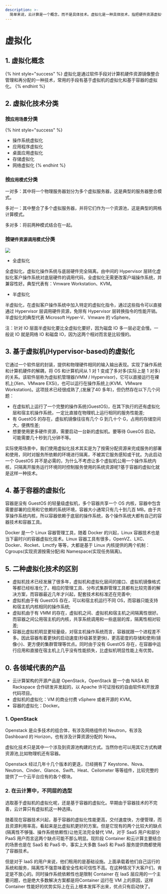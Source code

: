 ```yaml
---
description: >-
  简单来说，云计算是一个概念，而不是具体技术。虚拟化是一种具体技术，指把硬件资源虚拟化，实现隔离性、可扩展性、安全性、资源可充分利用等特点的产品。虚拟化是云计算构建资源池的一个主要方式。
---
```


# 虚拟化

## 1. **虚拟化概念**

{% hint style="success" %}
虚拟化是通过软件手段对计算机硬件资源镜像整合管理和再分配的一种技术，常用的手段有基于虚拟机的虚拟化和基于容器的虚拟化。
{% endhint %}

## **2. 虚拟化技术分类**

### **按**`应用场景`**分类**

{% hint style="success" %}
* 操作系统虚拟化
* 应用程序虚拟化
* 桌面应用虚拟化
* 存储虚拟化
* 网络虚拟化
{% endhint %}

### **按**`应用模式`**分类**

一对多：其中将一个物理服务器划分为多个虚拟服务器，这是典型的服务器整合模式。

多对一：其中整合了多个虚拟服务器，并将它们作为一个资源池，这是典型的网格计算模式。

多对多：将前两种模式结合在一起。

### 按`硬件资源调用模式`分类

[![](https://s1.51cto.com/oss/201906/18/bad4df62cdfda8376d5a007eb1d3b13d.png)](https://s1.51cto.com/oss/201906/18/bad4df62cdfda8376d5a007eb1d3b13d.png)

* 全虚拟化

全虚拟化，虚拟化操作系统与底层硬件完全隔离。由中间的 Hypervisor 层转化虚拟化客户操作系统对底层硬件的调用代码，全虚拟化无需更改客户端操作系统，并兼容性好。典型代表有：Vmware Workstation、KVM。

* 半虚拟化

半虚拟化，在虚拟客户操作系统中加入特定的虚拟化指令，通过这些指令可以直接通过 Hypervisor 层调用硬件资源，免除有 Hypervisor 层转换指令的性能开销。半虚拟化的典型代表 Microsoft Hyper-V、Vmware 的 vSphere。

注：针对 IO 层面半虚拟化要比全虚拟化要好，因为磁盘 IO 多一层必定会慢。一般说 IO 就是网络 IO 和磁盘 IO，因为这两个相对而言是比较慢的。

## **3. 基于虚拟机\(Hypervisor-based\)的虚拟化**

它通过一个软件层的封装，提供和物理硬件相同的输入输出表现。实现了操作系统和计算机硬件的解耦，将 OS 和计算机间从 1 对 1 变成了多对多\(实际上是 1 对多\)的关系。该软件层称为虚拟机管理器\(VMM / Hypervisor\)，它可以直接运行在裸机上\(Xen、VMware EXSi\)，也可以运行在操作系统上\(KVM、VMware Workstation\)。这项技术已经很成熟了,\(发展了40 多年\)，但仍然存在以下几个问题：

* 在虚拟机上运行了一个完整的操作系统\(GuestOS\)，在其下执行的还有虚拟化层和宿主机操作系统，一定比直接在物理机上运行相同的服务性能差;
* 有 GuestOS 的存在，虚拟机镜像往往有几个 G 到几十个 G，占用的存储空间大，便携性差;
* 想要使用更多硬件资源，需要启动一台新的虚拟机。要等待 GuesOS 启动，可能需要几十秒到几分钟不等。

实际使用场景中，我们使用虚拟化技术其实是为了按需分配资源来完成服务的部署和使用，同时对服务所依赖的环境进行隔离，不被其它服务感知或干扰。为此启动一个 GuestOS 并不是必需的，为什么不考虑让多个虚拟机公用一个操作系统内核，只隔离开服务运行环境同时控制服务使用的系统资源呢?基于容器的虚拟化就是这样一种技术。

## **4. 基于容器的虚拟化**

容器是没有 GuestOS 的轻量级虚拟机，多个容器共享一个 OS 内核，容器中包含需要部署的应用和它依赖的系统环境，容器大小通常只有几十到几百 MB。由于共享操作系统内核，所以容器依赖于底层的操作系统，各个操作系统大都有自己的容器技术和容器工具。

Docker 是一个 Linux 容器管理工具，随着 Docker 的兴起，Linux 容器技术也是当下最时兴的容器虚拟化技术。Linux 容器工具有很多，OpenVZ、LXC、Docker、Rocket、Lmctfy 等等，大都是基于 Linux 内核提供的两个机制：Cgroups\(实现资源按需分配\)和 Namespace\(实现任务隔离\)。

## **5. 二种虚拟化技术的区别**

* 虚拟机技术已经发展了很多年，虚拟机和虚拟化层间的接口、虚拟机镜像格式等都已经标准化了。相应的管理工具、分布式集群管理工具都有比较完善的解决方案，而容器最近几年才兴起，配套技术和标准还在完善中;
* 虚拟机由于有 GuestOS 存在，可以和宿主机运行不同 OS，而容器只能支持和宿主机内核相同的操作系统;
* 虚拟机由于有 VMM 的存在，虚拟机之间、虚拟机和宿主机之间隔离性很好。而容器之间公用宿主机的内核，共享系统调用和一些底层的库，隔离性相对较差;
* 容器比虚拟机明显更轻量级，对宿主机操作系统而言，容器就跟一个进程差不多。因此容器有着更快的启动速度\(秒级甚至更快\)，更高密度的存储和使用\(镜像小\)、更方便的集群管理等优点。同时由于没有 GuestOS 存在，在容器中运行应用和直接在宿主机上几乎没有性能损失，比虚拟机明显性能上有优势。

## 0. 各领域代表的产品

* 云计算架构的开源产品是 OpenStack，OpenStack 是一个由 NASA 和 Rackspace 合作研发并发起的，以 Apache 许可证授权的自由软件和开放源代码项目。
* 虚拟机的虚拟化：VM 的商业付费 vSphere 或者开源的 KVM。
* 容器的虚拟化：Docker。

### **1. OpenStack**

Openstack 是众多技术的组合体，有涉及网络组件的 Neutron，有涉及 Dashboard 的 Horizon，也有涉及计算资源分配的 Nova。

虚拟化技术只是其中一个涉及到资源池构建的方式。当然你也可以用其它方式构建资源池,比如物理机还有容器。

Openstack 经过几年十几个版本的更迭，已经拥有了 Keystone、Nova、Neutron、Cinder、Glance、Swift、Heat、Ceilometer 等等组件，比较完整的提供了一个云平台应有的各个模块。

### **2. 在云计算中，不同层的选型**

选取基于虚拟机的虚拟化呢，还是基于容器的虚拟化。早期由于容器技术的不完善，云计算只有虚拟机这一种选择。

随着现在容器技术兴起，基于容器的虚拟化性能更高，交付速度快，方便管理，而且资源利用率高，看起来是比虚拟机更好的方案。但是它现有的两个比较大的缺点\(隔离性不够强、操作系统依赖性\)让他无法完全替代 VM，对于 SaaS 用户和部分 PaaS 用户而言这两个缺点可能不那么明显。现阶段 Container 和云计算主要结合的场景也是在 SaaS 和 PaaS 中，事实上大多数 SaaS 和 PaaS 服务提供商都使用了容器技术。

但是对于 IaaS 的用户来说，他们租用的是基础设施。上面承载着他们自己运行的系统和服务，隔离性不强意味着安全性和可信性不高。在这种情况下大客户们，肯定是不放心的。同时操作系统依赖性也是限制 Container 在 IaaS 层应用的一个主要问题，也是绝大多数解决方案都是将Container 运行在 VM 上的原因，这样 Container 性能好的优势实际上在云上根本发挥不出来，优点只有启动快了。

